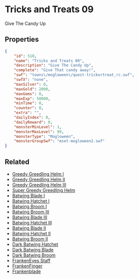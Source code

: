 # Tricks and Treats 09

Give The Candy Up

## Properties

```json
{
    "id": 510,
    "name": "Tricks and Treats 09",
    "description": "Give The Candy Up",
    "complete": "Give That candy away!",
    "swf": "towns\/mogloween\/quest-trickortreat_rc.swf",
    "swfX": "none",
    "maxSilver": 0,
    "maxGold": 2000,
    "maxGems": 0,
    "maxExp": 50000,
    "minTime": 0,
    "counter": 0,
    "extra": "",
    "dailyIndex": 0,
    "dailyReward": 0,
    "monsterMinLevel": 1,
    "monsterMaxLevel": 99,
    "monsterType": "Mogloween",
    "monsterGroupSwf": "mset-mogloween2.swf"
}
```

## Related

- [Greedy Greedling Helm I](../items/3086-greedy-greedling-helm-i.md)
- [Greedy Greedling Helm II](../items/3087-greedy-greedling-helm-ii.md)
- [Greedy Greedling Helm III](../items/3088-greedy-greedling-helm-iii.md)
- [Super Greedy Greedling Helm](../items/3089-super-greedy-greedling-helm.md)
- [Batwing Blade I](../items/3090-batwing-blade-i.md)
- [Batwing Hatchet I](../items/3091-batwing-hatchet-i.md)
- [Batwing Broom I](../items/3092-batwing-broom-i.md)
- [Batwing Broom III](../items/3093-batwing-broom-iii.md)
- [Batwing Blade III](../items/3094-batwing-blade-iii.md)
- [Batwing Hatchet III](../items/3095-batwing-hatchet-iii.md)
- [Batwing Blade II](../items/3096-batwing-blade-ii.md)
- [Batwing Hatchet II](../items/3097-batwing-hatchet-ii.md)
- [Batwing Broom II](../items/3098-batwing-broom-ii.md)
- [Dark Batwing Hatchet](../items/3108-dark-batwing-hatchet.md)
- [Dark Batwing Blade](../items/3109-dark-batwing-blade.md)
- [Dark Batwing Broom](../items/3110-dark-batwing-broom.md)
- [FrankenEyes Staff](../items/3114-frankeneyes-staff.md)
- [FrankenFinger](../items/3115-frankenfinger.md)
- [Frankenblade](../items/3116-frankenblade.md)

